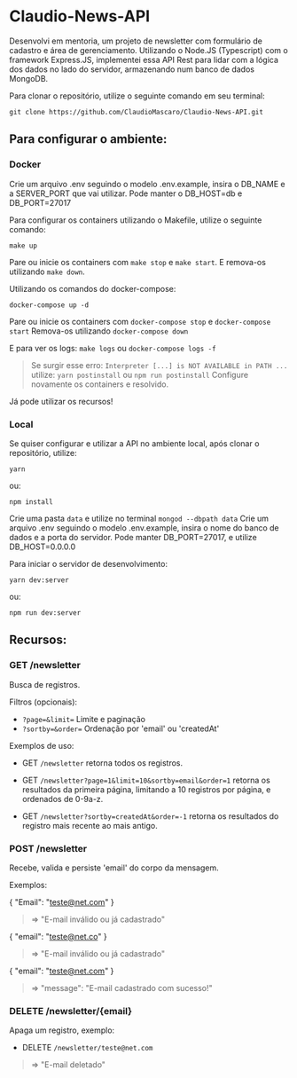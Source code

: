 # Claudio-News-API

Desenvolvi em mentoria, um projeto de newsletter com formulário de cadastro e área de gerenciamento. Utilizando o Node.JS (Typescript) com o framework Express.JS, implementei essa API Rest para lidar com a lógica dos dados no lado do servidor, armazenando num banco de dados MongoDB.

Para clonar o repositório, utilize o seguinte comando em seu terminal:

```
git clone https://github.com/ClaudioMascaro/Claudio-News-API.git
```

## Para configurar o ambiente:
### Docker

Crie um arquivo .env seguindo o modelo .env.example, insira o DB_NAME e a SERVER_PORT que vai utilizar. Pode manter o DB_HOST=db e DB_PORT=27017

Para configurar os containers utilizando o Makefile, utilize o seguinte comando:

```
make up
```

Pare ou inicie os containers com `make stop` e `make start`. E remova-os utilizando `make down`. 


Utilizando os comandos do docker-compose:

```
docker-compose up -d
```

Pare ou inicie os containers com `docker-compose stop` e `docker-compose start` 
Remova-os utilizando `docker-compose down`

E para ver os logs: `make logs` ou `docker-compose logs -f`

> Se surgir esse erro: `Interpreter [...] is NOT AVAILABLE in PATH ...` utilize:
> `yarn postinstall` ou `npm run postinstall`
> Configure novamente os containers e resolvido.

Já pode utilizar os recursos!

### Local

Se quiser configurar e utilizar a API no ambiente local, após clonar o repositório, utilize:

```
yarn
```

ou:
```
npm install
```

Crie uma pasta `data` e utilize no terminal `mongod --dbpath data`
Crie um arquivo .env seguindo o modelo .env.example, insira o nome do banco de dados e a porta do servidor. Pode manter DB_PORT=27017, e utilize DB_HOST=0.0.0.0

Para iniciar o servidor de desenvolvimento:

```
yarn dev:server
```

ou:

```
npm run dev:server
```


## Recursos: 

### GET /newsletter

Busca de registros. 

Filtros (opcionais): 
- `?page=&limit=` Limite e paginação
- `?sortby=&order=` Ordenação por 'email' ou 'createdAt'

Exemplos de uso:

- GET `/newsletter` retorna todos os registros.

- GET `/newsletter?page=1&limit=10&sortby=email&order=1` retorna os resultados da primeira página, limitando a 10 registros por página, e ordenados de 0-9a-z.

- GET `/newsletter?sortby=createdAt&order=-1` retorna os resultados do registro mais recente ao mais antigo. 

### POST /newsletter

Recebe, valida e persiste 'email' do corpo da mensagem.

Exemplos:

{
	"Email": "teste@net.com"
}
> => "E-mail inválido ou já cadastrado"


{
	"email": "teste@net.co"
}
> => "E-mail inválido ou já cadastrado"


{
	"email": "teste@net.com"
}
> => "message": "E-mail cadastrado com sucesso!"


### DELETE /newsletter/{email}

Apaga um registro, exemplo:

- DELETE `/newsletter/teste@net.com`

> => "E-mail deletado"  
